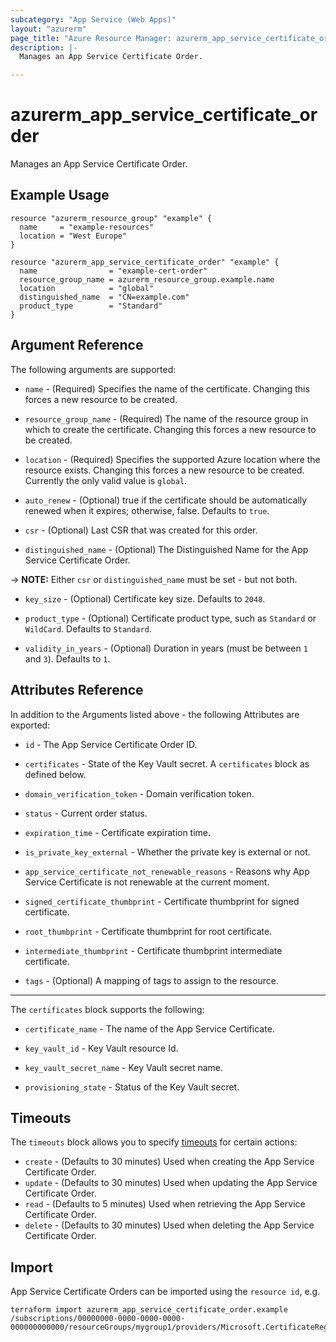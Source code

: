 ```yaml
---
subcategory: "App Service (Web Apps)"
layout: "azurerm"
page_title: "Azure Resource Manager: azurerm_app_service_certificate_order"
description: |-
  Manages an App Service Certificate Order.

---
```


# azurerm_app_service_certificate_order

Manages an App Service Certificate Order.

## Example Usage

```hcl
resource "azurerm_resource_group" "example" {
  name     = "example-resources"
  location = "West Europe"
}

resource "azurerm_app_service_certificate_order" "example" {
  name                = "example-cert-order"
  resource_group_name = azurerm_resource_group.example.name
  location            = "global"
  distinguished_name  = "CN=example.com"
  product_type        = "Standard"
}
```

## Argument Reference

The following arguments are supported:

* `name` - (Required) Specifies the name of the certificate. Changing this forces a new resource to be created.

* `resource_group_name` - (Required) The name of the resource group in which to create the certificate. Changing this forces a new resource to be created.

* `location` - (Required) Specifies the supported Azure location where the resource exists. Changing this forces a new resource to be created. Currently the only valid value is `global`.

* `auto_renew` - (Optional) true if the certificate should be automatically renewed when it expires; otherwise, false. Defaults to `true`.

* `csr` - (Optional) Last CSR that was created for this order.

* `distinguished_name` - (Optional) The Distinguished Name for the App Service Certificate Order.

-> **NOTE:** Either `csr` or `distinguished_name` must be set - but not both.

* `key_size` - (Optional) Certificate key size. Defaults to `2048`.

* `product_type` - (Optional) Certificate product type, such as `Standard` or `WildCard`. Defaults to `Standard`.

* `validity_in_years` - (Optional) Duration in years (must be between `1` and `3`). Defaults to `1`.

## Attributes Reference

In addition to the Arguments listed above - the following Attributes are exported:

* `id` - The App Service Certificate Order ID.

* `certificates` - State of the Key Vault secret. A `certificates` block as defined below.

* `domain_verification_token` - Domain verification token.

* `status` - Current order status.

* `expiration_time` - Certificate expiration time.

* `is_private_key_external` - Whether the private key is external or not.

* `app_service_certificate_not_renewable_reasons` - Reasons why App Service Certificate is not renewable at the current moment.

* `signed_certificate_thumbprint` - Certificate thumbprint for signed certificate.

* `root_thumbprint` - Certificate thumbprint for root certificate.

* `intermediate_thumbprint` - Certificate thumbprint intermediate certificate.

* `tags` - (Optional) A mapping of tags to assign to the resource.

---

The `certificates` block supports the following:

* `certificate_name` - The name of the App Service Certificate.

* `key_vault_id` - Key Vault resource Id.

* `key_vault_secret_name` - Key Vault secret name.

* `provisioning_state` - Status of the Key Vault secret.

## Timeouts

The `timeouts` block allows you to specify [timeouts](https://www.terraform.io/language/resources/syntax#operation-timeouts) for certain actions:

* `create` - (Defaults to 30 minutes) Used when creating the App Service Certificate Order.
* `update` - (Defaults to 30 minutes) Used when updating the App Service Certificate Order.
* `read` - (Defaults to 5 minutes) Used when retrieving the App Service Certificate Order.
* `delete` - (Defaults to 30 minutes) Used when deleting the App Service Certificate Order.

## Import

App Service Certificate Orders can be imported using the `resource id`, e.g.

```shell
terraform import azurerm_app_service_certificate_order.example /subscriptions/00000000-0000-0000-0000-000000000000/resourceGroups/mygroup1/providers/Microsoft.CertificateRegistration/certificateOrders/certificateorder1
```
